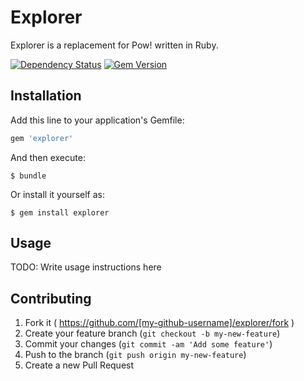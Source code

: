 # Explorer

Explorer is a replacement for Pow! written in Ruby.

[![Dependency Status](https://gemnasium.com/Darksecond/explorer.svg)](https://gemnasium.com/Darksecond/explorer)
[![Gem Version](https://badge.fury.io/rb/explorer.svg)](http://badge.fury.io/rb/explorer)

## Installation

Add this line to your application's Gemfile:

```ruby
gem 'explorer'
```

And then execute:

    $ bundle

Or install it yourself as:

    $ gem install explorer

## Usage

TODO: Write usage instructions here

## Contributing

1. Fork it ( https://github.com/[my-github-username]/explorer/fork )
2. Create your feature branch (`git checkout -b my-new-feature`)
3. Commit your changes (`git commit -am 'Add some feature'`)
4. Push to the branch (`git push origin my-new-feature`)
5. Create a new Pull Request
